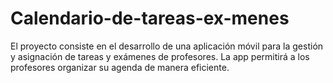# Calendario-de-tareas-ex-menes
El proyecto consiste en el desarrollo de una aplicación móvil para la gestión y asignación de tareas y exámenes de profesores. La app permitirá a los profesores organizar su agenda de manera eficiente.
